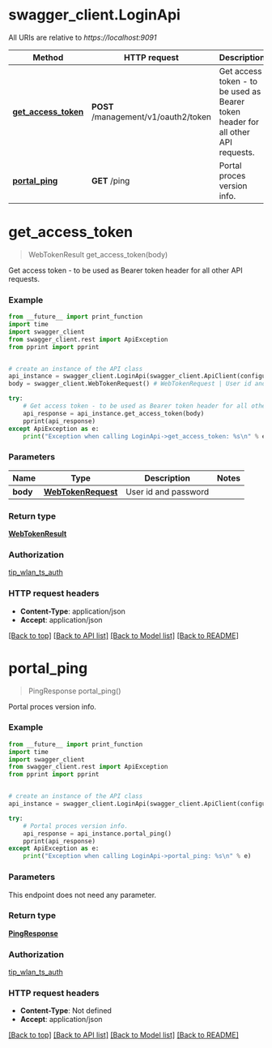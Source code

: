# swagger_client.LoginApi

All URIs are relative to *https://localhost:9091*

Method | HTTP request | Description
------------- | ------------- | -------------
[**get_access_token**](LoginApi.md#get_access_token) | **POST** /management/v1/oauth2/token | Get access token - to be used as Bearer token header for all other API requests.
[**portal_ping**](LoginApi.md#portal_ping) | **GET** /ping | Portal proces version info.

# **get_access_token**
> WebTokenResult get_access_token(body)

Get access token - to be used as Bearer token header for all other API requests.

### Example
```python
from __future__ import print_function
import time
import swagger_client
from swagger_client.rest import ApiException
from pprint import pprint


# create an instance of the API class
api_instance = swagger_client.LoginApi(swagger_client.ApiClient(configuration))
body = swagger_client.WebTokenRequest() # WebTokenRequest | User id and password

try:
    # Get access token - to be used as Bearer token header for all other API requests.
    api_response = api_instance.get_access_token(body)
    pprint(api_response)
except ApiException as e:
    print("Exception when calling LoginApi->get_access_token: %s\n" % e)
```

### Parameters

Name | Type | Description  | Notes
------------- | ------------- | ------------- | -------------
 **body** | [**WebTokenRequest**](WebTokenRequest.md)| User id and password | 

### Return type

[**WebTokenResult**](WebTokenResult.md)

### Authorization

[tip_wlan_ts_auth](../README.md#tip_wlan_ts_auth)

### HTTP request headers

 - **Content-Type**: application/json
 - **Accept**: application/json

[[Back to top]](#) [[Back to API list]](../README.md#documentation-for-api-endpoints) [[Back to Model list]](../README.md#documentation-for-models) [[Back to README]](../README.md)

# **portal_ping**
> PingResponse portal_ping()

Portal proces version info.

### Example
```python
from __future__ import print_function
import time
import swagger_client
from swagger_client.rest import ApiException
from pprint import pprint


# create an instance of the API class
api_instance = swagger_client.LoginApi(swagger_client.ApiClient(configuration))

try:
    # Portal proces version info.
    api_response = api_instance.portal_ping()
    pprint(api_response)
except ApiException as e:
    print("Exception when calling LoginApi->portal_ping: %s\n" % e)
```

### Parameters
This endpoint does not need any parameter.

### Return type

[**PingResponse**](PingResponse.md)

### Authorization

[tip_wlan_ts_auth](../README.md#tip_wlan_ts_auth)

### HTTP request headers

 - **Content-Type**: Not defined
 - **Accept**: application/json

[[Back to top]](#) [[Back to API list]](../README.md#documentation-for-api-endpoints) [[Back to Model list]](../README.md#documentation-for-models) [[Back to README]](../README.md)

